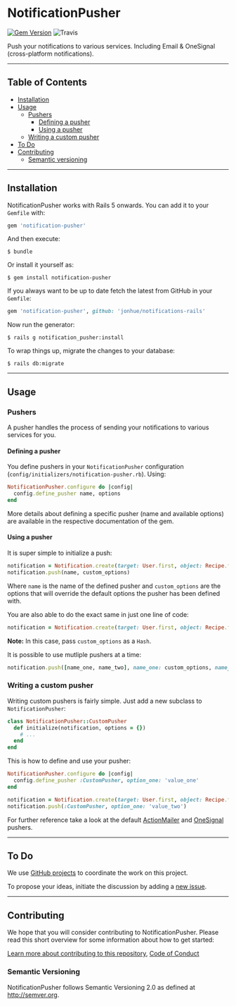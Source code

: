 # NotificationPusher

[![Gem Version](https://badge.fury.io/rb/notification-pusher.svg)](https://badge.fury.io/rb/notification-pusher) ![Travis](https://travis-ci.org/jonhue/notifications-rails.svg?branch=master)

Push your notifications to various services. Including Email & OneSignal (cross-platform notifications).

---

## Table of Contents

* [Installation](#installation)
* [Usage](#usage)
  * [Pushers](#pushers)
    * [Defining a pusher](#defining-a-pusher)
    * [Using a pusher](#using-a-pusher)
  * [Writing a custom pusher](#writing-a-custom-pusher)
* [To Do](#to-do)
* [Contributing](#contributing)
  * [Semantic versioning](#semantic-versioning)

---

## Installation

NotificationPusher works with Rails 5 onwards. You can add it to your `Gemfile` with:

```ruby
gem 'notification-pusher'
```

And then execute:

    $ bundle

Or install it yourself as:

    $ gem install notification-pusher

If you always want to be up to date fetch the latest from GitHub in your `Gemfile`:

```ruby
gem 'notification-pusher', github: 'jonhue/notifications-rails'
```

Now run the generator:

    $ rails g notification_pusher:install

To wrap things up, migrate the changes to your database:

    $ rails db:migrate

---

## Usage

### Pushers

A pusher handles the process of sending your notifications to various services for you.

#### Defining a pusher

You define pushers in your `NotificationPusher` configuration (`config/initializers/notification-pusher.rb`). Using:

```ruby
NotificationPusher.configure do |config|
  config.define_pusher name, options
end
```

More details about defining a specific pusher (name and available options) are available in the respective documentation of the gem.

#### Using a pusher

It is super simple to initialize a push:

```ruby
notification = Notification.create(target: User.first, object: Recipe.first)
notification.push(name, custom_options)
```

Where `name` is the name of the defined pusher and `custom_options` are the options that will override the default options the pusher has been defined with.

You are also able to do the exact same in just one line of code:

```ruby
notification = Notification.create(target: User.first, object: Recipe.first, pusher: name, pusher_options: custom_options)
```

**Note:** In this case, pass `custom_options` as a `Hash`.

It is possible to use mutliple pushers at a time:

```ruby
notification.push([name_one, name_two], name_one: custom_options, name_two: custom_options)
```

### Writing a custom pusher

Writing custom pushers is fairly simple. Just add a new subclass to `NotificationPusher`:

```ruby
class NotificationPusher::CustomPusher
  def initialize(notification, options = {})
    # ...
  end
end
```

This is how to define and use your pusher:

```ruby
NotificationPusher.configure do |config|
  config.define_pusher :CustomPusher, option_one: 'value_one'
end
```

```ruby
notification = Notification.create(target: User.first, object: Recipe.first)
notification.push(:CustomPusher, option_one: 'value_two')
```

For further reference take a look at the default [ActionMailer](notification-pusher-actionmailer) and [OneSignal](notification-pusher-onesignal) pushers.

---

## To Do

We use [GitHub projects](https://github.com/jonhue/notifications-rails/projects/3) to coordinate the work on this project.

To propose your ideas, initiate the discussion by adding a [new issue](https://github.com/jonhue/notifications-rails/issues/new).

---

## Contributing

We hope that you will consider contributing to NotificationPusher. Please read this short overview for some information about how to get started:

[Learn more about contributing to this repository](https://github.com/jonhue/notifications-rails/blob/master/CONTRIBUTING.md), [Code of Conduct](https://github.com/jonhue/notifications-rails/blob/master/CODE_OF_CONDUCT.md)

### Semantic Versioning

NotificationPusher follows Semantic Versioning 2.0 as defined at http://semver.org.
